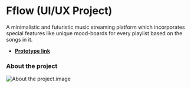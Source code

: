 # Fflow (UI/UX Project)
A minimalistic and futuristic music streaming platform which incorporates special features like unique mood-boards for every playlist based on the songs in it.

- [**Prototype link**](https://www.figma.com/proto/vU3RARCM3kGJ4HaKFh50gC/FFlow?node-id=0-1&t=tnOrcVitDtjJIUjY-1)
### About the project
![About the project.image](https://github.com/Khushie134/Fflow...UIUX-Project/blob/0fa9f7c99f53f72d22c690c4725f324b6e6eef56/Frame%202.png)

